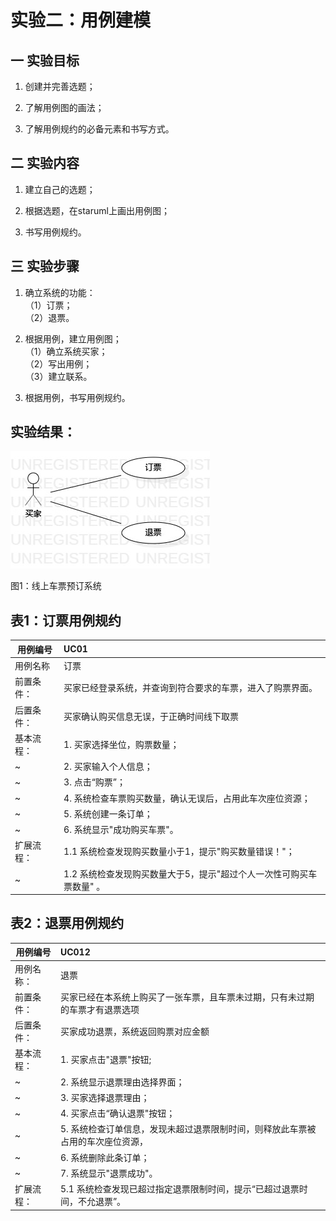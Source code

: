 # 实验二：用例建模
## 一 实验目标
1. 创建并完善选题；

2. 了解用例图的画法；

3. 了解用例规约的必备元素和书写方式。

## 二 实验内容
1. 建立自己的选题；

2. 根据选题，在staruml上画出用例图；

3. 书写用例规约。

## 三 实验步骤
1. 确立系统的功能：  
   （1）订票；  
   （2）退票。  

2. 根据用例，建立用例图；  
   （1）确立系统买家；  
   （2）写出用例；  
   （3）建立联系。  

3. 根据用例，书写用例规约。


## 实验结果：
![用例建模](./lab2_UseCaseDiagram1.jpg)  

图1：线上车票预订系统

## 表1：订票用例规约

 用例编号  | UC01 | 
 -|:-|
 | 用例名称 | 订票 | 
 | 前置条件： | 买家已经登录系统，并查询到符合要求的车票，进入了购票界面。 |
 | 后置条件： | 买家确认购买信息无误，于正确时间线下取票 |
 | 基本流程： | 1. 买家选择坐位，购票数量；|
 ~| 2. 买家输入个人信息；|
 ~| 3. 点击“购票”；|
 ~| 4. 系统检查车票购买数量，确认无误后，占用此车次座位资源；|
 ~| 5. 系统创建一条订单；|
 ~| 6. 系统显示"成功购买车票"。|
 | 扩展流程： | 1.1 系统检查发现购买数量小于1，提示"购买数量错误！"；|
 ~| 1.2 系统检查发现购买数量大于5，提示"超过个人一次性可购买车票数量" 。|

 
## 表2：退票用例规约
 用例编号  | UC012 | 
 -|:-|
 | 用例名称： | 退票 |
 | 前置条件： | 买家已经在本系统上购买了一张车票，且车票未过期，只有未过期的车票才有退票选项 |
 | 后置条件： | 买家成功退票，系统返回购票对应金额 |
 | 基本流程： | 1. 买家点击"退票"按钮; |
 ~| 2. 系统显示退票理由选择界面；|
 ~| 3. 买家选择退票理由；|
 ~| 4. 买家点击“确认退票"按钮；| 
 ~| 5. 系统检查订单信息，发现未超过退票限制时间，则释放此车票被占用的车次座位资源，|
 ~| 6. 系统删除此条订单；|
 ~| 7. 系统显示"退票成功"。 |
 | 扩展流程： | 5.1 系统检查发现已超过指定退票限制时间，提示“已超过退票时间，不允退票”。 |
 
 


